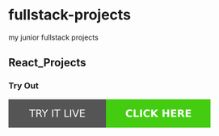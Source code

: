 # fullstack-projects
my junior fullstack projects
## React_Projects

### Try Out
<a href="https://marslinoed.github.io/fullstack-projects/Vanilla_JS_Projects" target="_blank">
  <img src="../try-it-out.svg" alt="Try it live"> 
</a>
